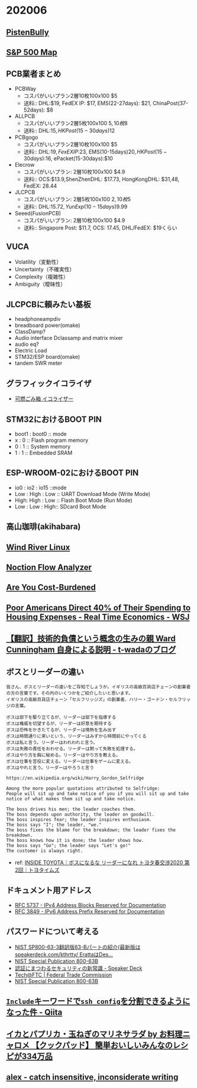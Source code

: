# 202006

## [PistenBully](https://www.pistenbully.com/usa/en.html)

## [S&P 500 Map](https://finviz.com/map.ashx)

## PCB業者まとめ
- PCBWay
  - コスパがいいプラン2層10枚100x100 $5
  - 送料:: DHL:$19, FedEX IP: $17, EMS(22-27days): $21, ChinaPost(37-52days): $8
- ALLPCB
  - コスパがいいプラン2層5枚100x100 $5, 10枚$8
  - 送料:: DHL:$15, HK Post(15-30days)$12
- PCBgogo
  - コスパがいいプラン2層10枚100x100 $5
  - 送料:: DHL:$19, FexEXIP:$23, EMS(10-15days)$20, HK Post(15-30days):$16, ePacket(15-30days):$10
- Elecrow
  - コスパがいいプラン: 2層10枚100x100 $4.9
  - 送料:: OCS:$13.9,ShenZhenDHL: $17.73, HongKongDHL: $31,48, FedEX: 28.44
- JLCPCB
  - コスパがいいプラン: 2層5枚100x100 $2, 10枚$5
  - 送料:: DHL:$15.72, YunExp(10-15days)$9.99
- Seeed(FusionPCB)
  - コスパがいいプラン: 2層10枚100x100 $4.9
  - 送料:: Singapore Post: $11.7, OCS: 17.45, DHL/FedEX: $19くらい

## VUCA
- Volatility（変動性）
- Uncertainty（不確実性）
- Complexity（複雑性）
- Ambiguity（曖昧性）

## JLCPCBに頼みたい基板
- headphoneampdiv
- breadboard power(omake)
- ClassDamp?
- Audio interface Dclassamp and matrix mixer
- audio eq?
- Electric Load
- STM32/ESP board(omake)
- tandem SWR meter

## グラフィックイコライザ
- [可燃ごみ箱 イコライザー](https://drugscore.blog.fc2.com/?tag=%E3%82%A4%E3%82%B3%E3%83%A9%E3%82%A4%E3%82%B6%E3%83%BC)

## STM32におけるBOOT PIN
- boot1 : boot0 :: mode
- x : 0 :: Flash program memory
- 0 : 1 :: System memory
- 1 : 1 :: Embedded SRAM

## ESP-WROOM-02におけるBOOT PIN
- io0 : io2 : io15 ::mode
- Low : High : Low :: UART Download Mode (Write Mode)
- High: High : Low :: Flash Boot Mode (Run Mode)
- Low : Low  : High:: SDcard Boot Mode

## 高山珈琲(akihabara)

## [Wind River Linux](https://www.windriver.com/japan/products/linux/)

## [Noction Flow Analyzer](https://www.noction.com/flow-analyzer)

## [Are You Cost-Burdened](https://www.smartaboutmoney.org/Courses/My-Housing-Plan/Are-You-Cost-Burdened)

## [Poor Americans Direct 40% of Their Spending to Housing Expenses - Real Time Economics - WSJ](https://blogs.wsj.com/economics/2014/05/23/poor-americans-direct-40-of-their-spending-to-housing-expenses/)

## [【翻訳】技術的負債という概念の生みの親 Ward Cunningham 自身による説明 - t-wadaのブログ](https://t-wada.hatenablog.jp/entry/ward-explains-debt-metaphor)

## ボスとリーダーの違い
```
皆さん、ボスとリーダーの違いをご存知でしょうか。イギリスの高級百貨店チェーンの創業者の方の言葉です。その内のいくつかをご紹介したいと思います。
イギリスの高級百貨店チェーン「セルフリッジズ」の創業者、ハリー・ゴードン・セルフリッジの言葉。

ボスは部下を駆り立てるが、リーダーは部下を指導する
ボスは権威を切望するが、リーダーは好意を期待する
ボスは恐怖をかきたてるが、リーダーは情熱を生み出す
ボスは時間通りに来いという、リーダーはみずから時間前にやってくる
ボスは私と言う。リーダーはわれわれと言う。
ボスは失敗の責任をおわせる。リーダーは黙って失敗を処理する。
ボスはやり方を胸に秘める。リーダーはやり方を教える。
ボスは仕事を苦役に変える。リーダーは仕事をゲームに変える。
ボスはやれと言う。リーダーはやろうと言う
```
```
https://en.wikipedia.org/wiki/Harry_Gordon_Selfridge

Among the more popular quotations attributed to Selfridge:
People will sit up and take notice of you if you will sit up and take notice of what makes them sit up and take notice.

The boss drives his men; the leader coaches them.
The boss depends upon authority, the leader on goodwill.
The boss inspires fear; the leader inspires enthusiasm.
The boss says "I"; the leader, "we."
The boss fixes the blame for the breakdown; the leader fixes the breakdown.
The boss knows how it is done; the leader shows how.
The boss says "Go"; the leader says "Let's go!"
The customer is always right.
```
- ref: [INSIDE TOYOTA｜ボスになるな リーダーになれ トヨタ春交渉2020 第2回｜トヨタイムズ](https://toyotatimes.jp/insidetoyota/054.html)

## ドキュメント用アドレス
- [RFC 5737 - IPv4 Address Blocks Reserved for Documentation](https://tools.ietf.org/html/rfc5737)
- [RFC 3849 - IPv6 Address Prefix Reserved for Documentation](https://tools.ietf.org/html/rfc3849)

## パスワードについて考える
- [NIST SP800-63-3翻訳版63-Bパートの紹介(最新版は speakerdeck.com/kthrtty/ ErattaはDes…](https://www.slideshare.net/kthrtty/20171027-nist-sp80063bkthrtty-81333156)
- [NIST Special Publication 800-63B](https://openid-foundation-japan.github.io/800-63-3-final/sp800-63b.ja.html)
- [認証にまつわるセキュリティの新常識 - Speaker Deck](https://speakerdeck.com/kthrtty/ren-zheng-nimatuwarusekiyuriteifalsexin-chang-shi?slide=35)
- [Tech@FTC | Federal Trade Commission](https://www.ftc.gov/news-events/blogs/techftc/2016/03/time-rethink-mandatory-password-)
- [NIST Special Publication 800-63B](https://openid-foundation-japan.github.io/800-63-3-final/sp800-63b.ja.html#appA)

## [`Include`キーワードで`ssh_config`を分割できるようになった件 - Qiita](https://qiita.com/masa0x80/items/ecb692ad93f7d06a07b0)

## [イカとパプリカ・玉ねぎのマリネサラダ by お料理ニャロメ 【クックパッド】 簡単おいしいみんなのレシピが334万品](https://cookpad.com/recipe/6268984)

## [alex - catch insensitive, inconsiderate writing](https://alexjs.com/)